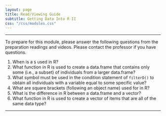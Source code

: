 ```yaml
---
layout: page
title: Read/Viewing Guide
subtitle: Getting Data Into R II
css: "/css/modules.css"
---
```


----

<div class="alert alert-warning">
To prepare for this module, please answer the following questions from the preparation readings and videos. Please contact the professor if you have questions.
</div>

1. When is a `$` used in R?
1. What function in R is used to create a data.frame that contains only some (i.e., a subset) of individuals from a larger data.frame?
1. What symbol must be used in the condition statement of `filterD()` to obtain all individuals with a variable equal to some specific value?
1. What are square brackets (following an object name) used for in R?
1. What is the difference in R between a data.frame and a vector?
1. What function in R is used to create a vector of items that are all of the same data type?

----
